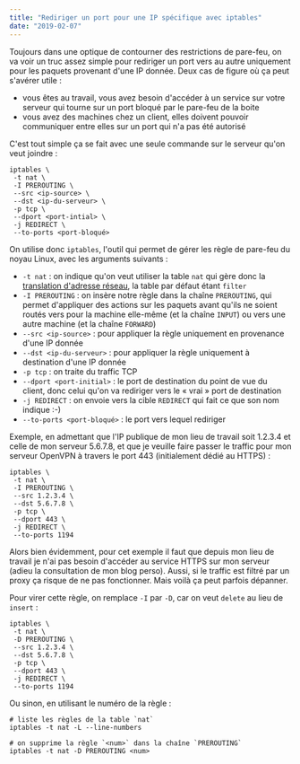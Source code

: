 ```yaml
---
title: "Rediriger un port pour une IP spécifique avec iptables"
date: "2019-02-07"
---
```


Toujours dans une optique de contourner des restrictions de pare-feu, on va voir un truc assez simple pour rediriger un port vers au autre uniquement pour les paquets provenant d'une IP donnée. Deux cas de figure où ça peut s'avérer utile :

- vous êtes au travail, vous avez besoin d'accéder à un service sur votre serveur qui tourne sur un port bloqué par le pare-feu de la boite
- vous avez des machines chez un client, elles doivent pouvoir communiquer entre elles sur un port qui n'a pas été autorisé

C'est tout simple ça se fait avec une seule commande sur le serveur qu'on veut joindre :

```
iptables \
 -t nat \
 -I PREROUTING \
 --src <ip-source> \
 --dst <ip-du-serveur> \
 -p tcp \
 --dport <port-intial> \
 -j REDIRECT \
 --to-ports <port-bloqué>
```

On utilise donc `iptables`, l'outil qui permet de gérer les règle de pare-feu du noyau Linux, avec les arguments suivants :

- `-t nat` : on indique qu'on veut utiliser la table `nat` qui gère donc la [translation d'adresse réseau](https://fr.wikipedia.org/wiki/Network_address_translation), la table par défaut étant `filter`
- `-I PREROUTING` : on insère notre règle dans la chaîne `PREROUTING`, qui permet d'appliquer des actions sur les paquets avant qu'ils ne soient routés vers pour la machine elle-même (et la chaîne `INPUT`) ou vers une autre machine (et la chaîne `FORWARD`)
- `--src <ip-source>` : pour appliquer la règle uniquement en provenance d'une IP donnée
- `--dst <ip-du-serveur>` : pour appliquer la règle uniquement à destination d'une IP donnée
- `-p tcp` : on traite du traffic TCP
- `--dport <port-initial>` : le port de destination du point de vue du client, donc celui qu'on va rediriger vers le « vrai » port de destination
- `-j REDIRECT` : on envoie vers la cible `REDIRECT` qui fait ce que son nom indique :-)
- `--to-ports <port-bloqué>` : le port vers lequel rediriger

Exemple, en admettant que l'IP publique de mon lieu de travail soit 1.2.3.4 et celle de mon serveur 5.6.7.8, et que je veuille faire passer le traffic pour mon serveur OpenVPN à travers le port 443 (initialement dédié au HTTPS) :

```
iptables \
 -t nat \
 -I PREROUTING \
 --src 1.2.3.4 \
 --dst 5.6.7.8 \
 -p tcp \
 --dport 443 \
 -j REDIRECT \
 --to-ports 1194
```

Alors bien évidemment, pour cet exemple il faut que depuis mon lieu de travail je n'ai pas besoin d'accéder au service HTTPS sur mon serveur (adieu la consultation de mon blog perso). Aussi, si le traffic est filtré par un proxy ça risque de ne pas fonctionner. Mais voilà ça peut parfois dépanner.

Pour virer cette règle, on remplace `-I` par `-D`, car on veut `delete` au lieu de `insert` :

```
iptables \
 -t nat \
 -D PREROUTING \
 --src 1.2.3.4 \
 --dst 5.6.7.8 \
 -p tcp \
 --dport 443 \
 -j REDIRECT \
 --to-ports 1194
```

Ou sinon, en utilisant le numéro de la règle :

```
# liste les règles de la table `nat`
iptables -t nat -L --line-numbers

# on supprime la règle `<num>` dans la chaîne `PREROUTING`
iptables -t nat -D PREROUTING <num>
```

